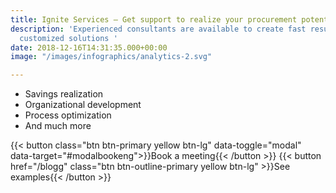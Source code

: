 ```yaml
---
title: Ignite Services – Get support to realize your procurement potential
description: 'Experienced consultants are available to create fast results through
  customized solutions '
date: 2018-12-16T14:31:35.000+00:00
image: "/images/infographics/analytics-2.svg"

---
```

<ul class="fa-ul">
<li><span class="fa-li"><i class="fas fa-hand-holding-usd" style="color: #ebaf41;"></i></span>Savings realization</li>
<li><span class="fa-li"><i class="fas fa-sitemap" style=" color: #ebaf41;"></i></span>Organizational development</li>
<li><span class="fa-li"><i class="fas fa-chart-line" style="color: #ebaf41;"></i></span>Process optimization​</li>
<li><span class="fa-li"><i class="fas fa-list-alt" style="color: #ebaf41;"></i></span>And much more</li>
</ul>

{{< button class="btn btn-primary yellow btn-lg" data-toggle="modal" data-target="#modalbookeng">}}Book a meeting{{< /button >}}
{{< button href="/blogg" class="btn btn-outline-primary yellow btn-lg" >}}See examples{{< /button >}}